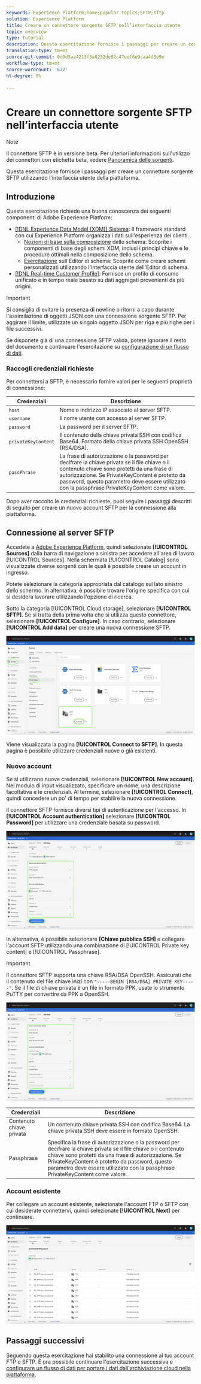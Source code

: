 ```yaml
---
keywords: Experience Platform;home;popular topics;SFTP;sftp
solution: Experience Platform
title: Creare un connettore sorgente SFTP nell’interfaccia utente
topic: overview
type: Tutorial
description: Questa esercitazione fornisce i passaggi per creare un connettore sorgente SFTP utilizzando l'interfaccia utente della piattaforma.
translation-type: tm+mt
source-git-commit: 0d0d3aa4213f3a8252de82c47eef6e9caa4d3e9e
workflow-type: tm+mt
source-wordcount: '672'
ht-degree: 0%

---
```



# Creare un connettore sorgente SFTP nell’interfaccia utente

>[!NOTE]
>
>Il connettore SFTP è in versione beta. Per ulteriori informazioni sull&#39;utilizzo dei connettori con etichetta beta, vedere [Panoramica delle sorgenti](../../../../home.md#terms-and-conditions).

Questa esercitazione fornisce i passaggi per creare un connettore sorgente SFTP utilizzando l&#39;interfaccia utente della piattaforma.

## Introduzione

Questa esercitazione richiede una buona conoscenza dei seguenti componenti di Adobe Experience Platform:

* [[!DNL Experience Data Model (XDM)] Sistema](../../../../../xdm/home.md): Il framework standard con cui  Experience Platform organizza i dati sull&#39;esperienza dei clienti.
   * [Nozioni di base sulla composizione](../../../../../xdm/schema/composition.md) dello schema: Scoprite i componenti di base degli schemi XDM, inclusi i principi chiave e le procedure ottimali nella composizione dello schema.
   * [Esercitazione](../../../../../xdm/tutorials/create-schema-ui.md) sull&#39;Editor di schema: Scoprite come creare schemi personalizzati utilizzando l&#39;interfaccia utente dell&#39;Editor di schema.
* [[!DNL Real-time Customer Profile]](../../../../../profile/home.md): Fornisce un profilo di consumo unificato e in tempo reale basato su dati aggregati provenienti da più origini.

>[!IMPORTANT]
>
>Si consiglia di evitare la presenza di newline o ritorni a capo durante l&#39;assimilazione di oggetti JSON con una connessione sorgente SFTP. Per aggirare il limite, utilizzate un singolo oggetto JSON per riga e più righe per i file successivi.

Se disponete già di una connessione SFTP valida, potete ignorare il resto del documento e continuare l&#39;esercitazione su [configurazione di un flusso di dati](../../dataflow/batch/cloud-storage.md).

### Raccogli credenziali richieste

Per connettersi a SFTP, è necessario fornire valori per le seguenti proprietà di connessione:

| Credenziali | Descrizione |
| ---------- | ----------- |
| `host` | Nome o indirizzo IP associato al server SFTP. |
| `username` | Il nome utente con accesso al server SFTP. |
| `password` | La password per il server SFTP. |
| `privateKeyContent` | Il contenuto della chiave privata SSH con codifica Base64. Formato della chiave privata SSH OpenSSH (RSA/DSA). |
| `passPhrase` | La frase di autorizzazione o la password per decifrare la chiave privata se il file chiave o il contenuto chiave sono protetti da una frase di autorizzazione. Se PrivateKeyContent è protetto da password, questo parametro deve essere utilizzato con la passphrase PrivateKeyContent come valore. |

Dopo aver raccolto le credenziali richieste, puoi seguire i passaggi descritti di seguito per creare un nuovo account SFTP per la connessione alla piattaforma.

## Connessione al server SFTP

Accedete a [Adobe Experience Platform](https://platform.adobe.com), quindi selezionate **[!UICONTROL Sources]** dalla barra di navigazione a sinistra per accedere all&#39;area di lavoro [!UICONTROL Sources]. Nella schermata [!UICONTROL Catalog] sono visualizzate diverse sorgenti con le quali è possibile creare un account in ingresso.

Potete selezionare la categoria appropriata dal catalogo sul lato sinistro dello schermo. In alternativa, è possibile trovare l&#39;origine specifica con cui si desidera lavorare utilizzando l&#39;opzione di ricerca.

Sotto la categoria [!UICONTROL Cloud storage], selezionare **[!UICONTROL SFTP]**. Se si tratta della prima volta che si utilizza questo connettore, selezionare **[!UICONTROL Configure]**. In caso contrario, selezionare **[!UICONTROL Add data]** per creare una nuova connessione SFTP.

![catalogo](../../../../images/tutorials/create/sftp/catalog.png)

Viene visualizzata la pagina **[!UICONTROL Connect to SFTP]**. In questa pagina è possibile utilizzare credenziali nuove o già esistenti.

### Nuovo account

Se si utilizzano nuove credenziali, selezionare **[!UICONTROL New account]**. Nel modulo di input visualizzato, specificare un nome, una descrizione facoltativa e le credenziali. Al termine, selezionare **[!UICONTROL Connect]**, quindi concedere un po&#39; di tempo per stabilire la nuova connessione.

Il connettore SFTP fornisce diversi tipi di autenticazione per l&#39;accesso. In **[!UICONTROL Account authentication]** selezionare **[!UICONTROL Password]** per utilizzare una credenziale basata su password.

![connect-password](../../../../images/tutorials/create/sftp/password.png)

In alternativa, è possibile selezionare **[Chiave pubblica SSH]** e collegare l&#39;account SFTP utilizzando una combinazione di [!UICONTROL Private key content] e [!UICONTROL Passphrase].

>[!IMPORTANT]
>
>Il connettore SFTP supporta una chiave RSA/DSA OpenSSH. Assicurati che il contenuto del file chiave inizi con `"-----BEGIN [RSA/DSA] PRIVATE KEY-----"`. Se il file di chiave privata è un file in formato PPK, usate lo strumento PuTTY per convertire da PPK a OpenSSH.

![connect-ssh](../../../../images/tutorials/create/sftp/ssh.png)

| Credenziali | Descrizione |
| ---------- | ----------- |
| Contenuto chiave privata | Un contenuto chiave privata SSH con codifica Base64. La chiave privata SSH deve essere in formato OpenSSH. |
| Passphrase | Specifica la frase di autorizzazione o la password per decifrare la chiave privata se il file chiave o il contenuto chiave sono protetti da una frase di autorizzazione. Se PrivateKeyContent è protetto da password, questo parametro deve essere utilizzato con la passphrase PrivateKeyContent come valore. |

### Account esistente

Per collegare un account esistente, selezionate l&#39;account FTP o SFTP con cui desiderate connettervi, quindi selezionate **[!UICONTROL Next]** per continuare.

![esistenti](../../../../images/tutorials/create/sftp/existing.png)

## Passaggi successivi

Seguendo questa esercitazione hai stabilito una connessione al tuo account FTP o SFTP. È ora possibile continuare l&#39;esercitazione successiva e [configurare un flusso di dati per portare i dati dall&#39;archiviazione cloud nella piattaforma](../../dataflow/batch/cloud-storage.md).